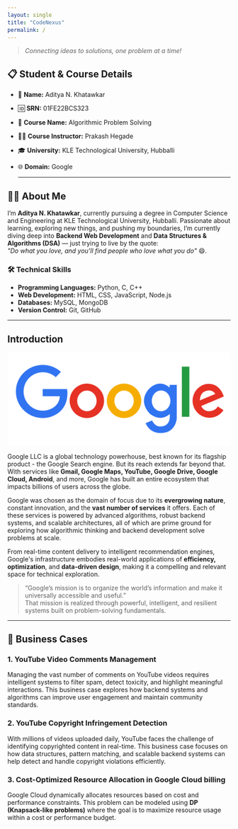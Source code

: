 ```yaml
---
layout: single
title: "CodeNexus"
permalink: /
---
```


> *Connecting ideas to solutions, one problem at a time!*

## 📋 Student & Course Details

- 👤 **Name:** Aditya N. Khatawkar  
- 🆔 **SRN:** 01FE22BCS323  
- 📖 **Course Name:** Algorithmic Problem Solving   
- 👩‍🏫 **Course Instructor:** Prakash Hegade
- 🎓 **University:** KLE Technological University, Hubballi
- 🌐 **Domain:** Google

  ---

## 👨‍💻 About Me

I’m **Aditya N. Khatawkar**, currently pursuing a degree in Computer Science and Engineering at KLE Technological University, Hubballi. Passionate about learning, exploring new things, and pushing my boundaries, I’m currently diving deep into **Backend Web Development** and **Data Structures & Algorithms (DSA)** — just trying to live by the quote:  
*"Do what you love, and you'll find people who love what you do"* 😄.



### 🛠️ Technical Skills

- **Programming Languages:** Python, C, C++
- **Web Development:** HTML, CSS, JavaScript, Node.js  
- **Databases:** MySQL, MongoDB  
- **Version Control:** Git, GitHub  

---


## Introduction

![Google Logo](/assets/images/google-icon.png)

Google LLC is a global technology powerhouse, best known for its flagship product - the Google Search engine. But its reach extends far beyond that. With services like **Gmail, Google Maps, YouTube, Google Drive, Google Cloud, Android**, and more, Google has built an entire ecosystem that impacts billions of users across the globe.

Google was chosen as the domain of focus due to its **evergrowing nature**, constant innovation, and the **vast number of services** it offers. Each of these services is powered by advanced algorithms, robust backend systems, and scalable architectures, all of which are prime ground for exploring how algorithmic thinking and backend development solve problems at scale.

From real-time content delivery to intelligent recommendation engines, Google's infrastructure embodies real-world applications of **efficiency, optimization**, and **data-driven design**, making it a compelling and relevant space for technical exploration.

> “Google’s mission is to organize the world’s information and make it universally accessible and useful.”  
> That mission is realized through powerful, intelligent, and resilient systems built on problem-solving fundamentals.


---


## 💼 Business Cases

### 1. YouTube Video Comments Management

Managing the vast number of comments on YouTube videos requires intelligent systems to filter spam, detect toxicity, and highlight meaningful interactions. This business case explores how backend systems and algorithms can improve user engagement and maintain community standards.

### 2. YouTube Copyright Infringement Detection

With millions of videos uploaded daily, YouTube faces the challenge of identifying copyrighted content in real-time. This business case focuses on how data structures, pattern matching, and scalable backend systems can help detect and handle copyright violations efficiently.

### 3. Cost-Optimized Resource Allocation in Google Cloud billing

Google Cloud dynamically allocates resources based on cost and performance constraints. This problem can be modeled using **DP (Knapsack-like problems)** where the goal is to maximize resource usage within a cost or performance budget.


